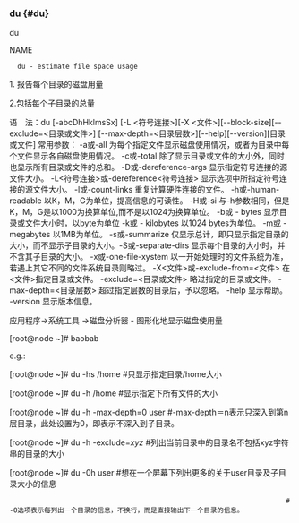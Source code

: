 ### du {#du}

du

NAME

      du - estimate file space usage

1\. 报告每个目录的磁盘用量

2.包括每个子目录的总量

语　法：du [-abcDhHklmsSx] [-L &lt;符号连接&gt;][-X &lt;文件&gt;][--block-size][--exclude=&lt;目录或文件&gt;] [--max-depth=&lt;目录层数&gt;][--help][--version][目录或文件] 常用参数： -a或-all 为每个指定文件显示磁盘使用情况，或者为目录中每个文件显示各自磁盘使用情况。 -c或-total 除了显示目录或文件的大小外，同时也显示所有目录或文件的总和。 -D或-dereference-args 显示指定符号连接的源文件大小。        -L&lt;符号连接&gt;或-dereference&lt;符号连接&gt; 显示选项中所指定符号连接的源文件大小。        -l或-count-links 重复计算硬件连接的文件。 -h或-human-readable 以K，M，G为单位，提高信息的可读性。         -H或-si 与-h参数相同，但是K，M，G是以1000为换算单位,而不是以1024为换算单位。 -b或  - bytes 显示目录或文件大小时，以byte为单位        -k或 - kilobytes   以1024 bytes为单位。         -m或 - megabytes 以1MB为单位。 -s或-summarize 仅显示总计，即只显示指定目录的大小，而不显示子目录的大小。-S或-separate-dirs 显示每个目录的大小时，并不含其子目录的大小。 -x或-one-file-xystem 以一开始处理时的文件系统为准，若遇上其它不同的文件系统目录则略过。 -X&lt;文件&gt;或-exclude-from=&lt;文件&gt; 在&lt;文件&gt;指定目录或文件。 -exclude=&lt;目录或文件&gt; 略过指定的目录或文件。 -max-depth=&lt;目录层数&gt; 超过指定层数的目录后，予以忽略。 -help 显示帮助。 -version 显示版本信息。

应用程序-&gt;系统工具 -&gt;磁盘分析器 - 图形化地显示磁盘使用量

[root@node ~]# baobab

e.g.:

[root@node ~]# du -hs  /home  #只显示指定目录/home大小

[root@node ~]# du -h    /home  #显示指定下所有文件的大小

[root@node ~]# du -h -max-depth=0 user  #-max-depth＝n表示只深入到第n层目录，此处设置为0，即表示不深入到子目录。

[root@node ~]# du -h -exclude=*xyz*        #列出当前目录中的目录名不包括xyz字符串的目录的大小

[root@node ~]# du -0h user                          #想在一个屏幕下列出更多的关于user目录及子目录大小的信息

                                                                         # -0选项表示每列出一个目录的信息，不换行，而是直接输出下一个目录的信息。